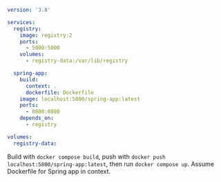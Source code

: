 ```yaml
version: '3.8'

services:
  registry:
    image: registry:2
    ports:
      - 5000:5000
    volumes:
      - registry-data:/var/lib/registry

  spring-app:
    build:
      context: .
      dockerfile: Dockerfile
    image: localhost:5000/spring-app:latest
    ports:
      - 8080:8080
    depends_on:
      - registry

volumes:
  registry-data:
```

Build with `docker compose build`, push with `docker push localhost:5000/spring-app:latest`, then run `docker compose up`. Assume Dockerfile for Spring app in context.